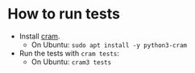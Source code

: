 # How to run tests

- Install [cram](https://bitheap.org/cram/).
  - On Ubuntu: `sudo apt install -y python3-cram`
- Run the tests with `cram tests`:
  - On Ubuntu: `cram3 tests`
